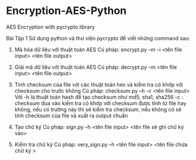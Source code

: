 # Encryption-AES-Python
AES Encryption with pycrypto library

Bài Tập 1
Sử dụng python và thư viện pycrypto để viết những command sau:

1. Mã hóa dữ liệu với thuật toán AES
Cú pháp: encrypt.py –m <mode> –i <IV> <tên file input> <tên file output>

2. Giải mã dữ liệu với thuật toán AES
Cú pháp: decrypt.py –m <mode> <tên file input> <tên file output>

3. Tính checksum của file với các thuật toán hex và kiểm tra có khớp với checksum cho trước không
Cú pháp: checksum.py –h <hash> -c <checksum> <tên file input> 
Với
-h <hash> là thuật toán hash để tạo checksum như md5, sha1, sha256
-c <checksum>: checksum đua vào kiểm tra có khớp với checksum được tính từ file hay không, nếu có trường này thì sẽ kiểm tra checksum, nếu không có sẽ tính checksum của file và xuất ra output chuẩn

4. Tạo chữ ký
Cú pháp: sign.py –h <hash>  <tên file input> <tên file sẽ ghi chữ ký vào>

5. Kiểm tra chữ ký
Cú pháp: very_sign.py –h <hash>  <tên file input> <tên file chứa chữ ký >
